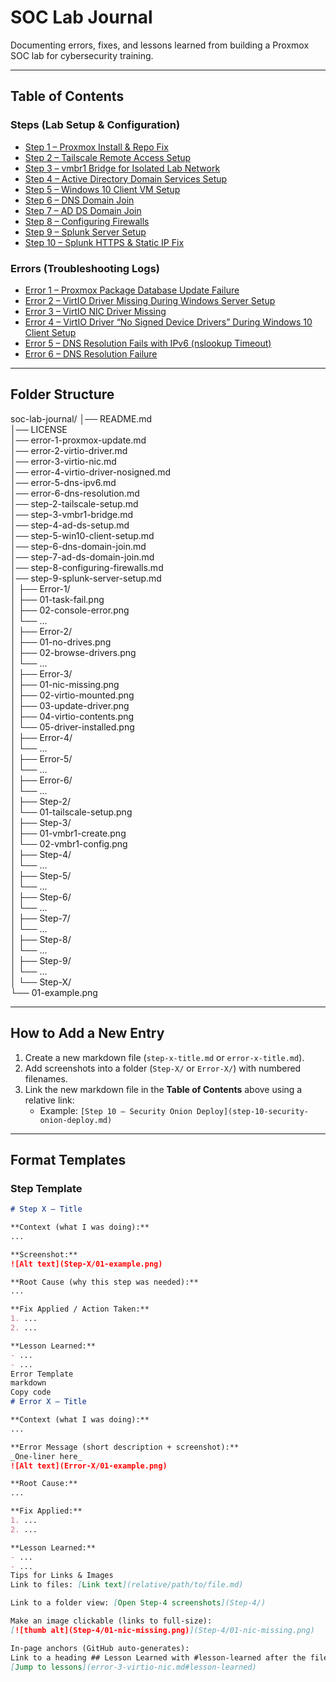 # SOC Lab Journal

Documenting errors, fixes, and lessons learned from building a Proxmox SOC lab for cybersecurity training.

---

## Table of Contents

### Steps (Lab Setup & Configuration)
- [Step 1 – Proxmox Install & Repo Fix](error-1-proxmox-update.md)
- [Step 2 – Tailscale Remote Access Setup](step-2-tailscale-setup.md)
- [Step 3 – vmbr1 Bridge for Isolated Lab Network](step-3-vmbr1-bridge.md)
- [Step 4 – Active Directory Domain Services Setup](step-4-ad-ds-setup.md)
- [Step 5 – Windows 10 Client VM Setup](step-5-win10-client-setup.md)
- [Step 6 – DNS Domain Join](step-6-dns-domain-join.md)
- [Step 7 – AD DS Domain Join](step-7-ad-ds-domain-join.md)
- [Step 8 – Configuring Firewalls](step-8-configuring-firewalls.md)
- [Step 9 – Splunk Server Setup](step-9-splunk-server-setup.md)
- [Step 10 – Splunk HTTPS & Static IP Fix](step-10-splunk-https-static-ip.md)
### Errors (Troubleshooting Logs)
- [Error 1 – Proxmox Package Database Update Failure](error-1-proxmox-update.md)
- [Error 2 – VirtIO Driver Missing During Windows Server Setup](error-2-virtio-driver.md)
- [Error 3 – VirtIO NIC Driver Missing](error-3-virtio-nic.md)
- [Error 4 – VirtIO Driver “No Signed Device Drivers” During Windows 10 Client Setup](error-4-virtio-driver-nosigned.md)
- [Error 5 – DNS Resolution Fails with IPv6 (nslookup Timeout)](error-5-dns-ipv6.md)
- [Error 6 – DNS Resolution Failure](error-6-dns-resolution.md)

---

## Folder Structure

soc-lab-journal/
│── README.md  
│── LICENSE  
│── error-1-proxmox-update.md  
│── error-2-virtio-driver.md  
│── error-3-virtio-nic.md  
│── error-4-virtio-driver-nosigned.md  
│── error-5-dns-ipv6.md  
│── error-6-dns-resolution.md  
│── step-2-tailscale-setup.md  
│── step-3-vmbr1-bridge.md  
│── step-4-ad-ds-setup.md  
│── step-5-win10-client-setup.md  
│── step-6-dns-domain-join.md  
│── step-7-ad-ds-domain-join.md  
│── step-8-configuring-firewalls.md  
│── step-9-splunk-server-setup.md  
│
├── Error-1/  
│   ├── 01-task-fail.png  
│   ├── 02-console-error.png  
│   └── ...  
│
├── Error-2/  
│   ├── 01-no-drives.png  
│   ├── 02-browse-drivers.png  
│   └── ...  
│
├── Error-3/  
│   ├── 01-nic-missing.png  
│   ├── 02-virtio-mounted.png  
│   ├── 03-update-driver.png  
│   ├── 04-virtio-contents.png  
│   └── 05-driver-installed.png  
│
├── Error-4/  
│   └── ...  
│
├── Error-5/  
│   └── ...  
│
├── Error-6/  
│   └── ...  
│
├── Step-2/  
│   └── 01-tailscale-setup.png  
│
├── Step-3/  
│   ├── 01-vmbr1-create.png  
│   └── 02-vmbr1-config.png  
│
├── Step-4/  
│   └── ...  
│
├── Step-5/  
│   └── ...  
│
├── Step-6/  
│   └── ...  
│
├── Step-7/  
│   └── ...  
│
├── Step-8/  
│   └── ...  
│
├── Step-9/  
│   └── ...  
│
└── Step-X/  
    └── 01-example.png  

---

## How to Add a New Entry

1. Create a new markdown file (`step-x-title.md` or `error-x-title.md`).  
2. Add screenshots into a folder (`Step-X/` or `Error-X/`) with numbered filenames.  
3. Link the new markdown file in the **Table of Contents** above using a relative link:  
   - Example: `[Step 10 – Security Onion Deploy](step-10-security-onion-deploy.md)`

---

## Format Templates

### Step Template
```markdown
# Step X – Title

**Context (what I was doing):**
...

**Screenshot:**
![Alt text](Step-X/01-example.png)

**Root Cause (why this step was needed):**
...

**Fix Applied / Action Taken:**
1. ...
2. ...

**Lesson Learned:**
- ...
- ...
Error Template
markdown
Copy code
# Error X – Title

**Context (what I was doing):**
...

**Error Message (short description + screenshot):**
_One-liner here_  
![Alt text](Error-X/01-example.png)

**Root Cause:**
...

**Fix Applied:**
1. ...
2. ...

**Lesson Learned:**
- ...
- ...
Tips for Links & Images
Link to files: [Link text](relative/path/to/file.md)

Link to a folder view: [Open Step-4 screenshots](Step-4/)

Make an image clickable (links to full-size):
[![thumb alt](Step-4/01-nic-missing.png)](Step-4/01-nic-missing.png)

In-page anchors (GitHub auto-generates):
Link to a heading ## Lesson Learned with #lesson-learned after the file, e.g.
[Jump to lessons](error-3-virtio-nic.md#lesson-learned)

